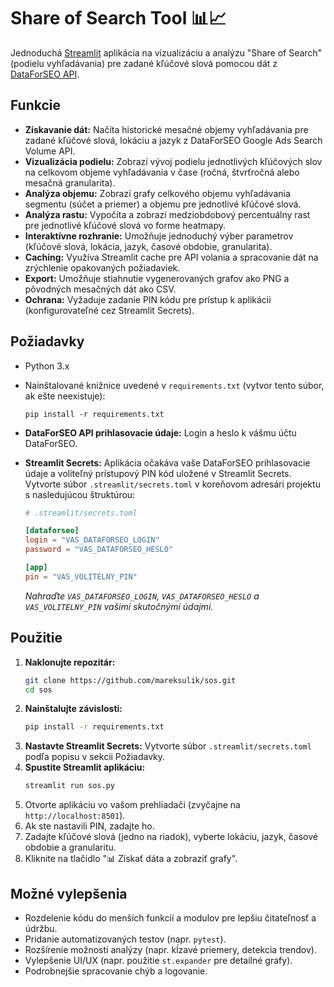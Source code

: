 # Share of Search Tool 📊📈

Jednoduchá [Streamlit](https://streamlit.io/) aplikácia na vizualizáciu a analýzu "Share of Search" (podielu vyhľadávania) pre zadané kľúčové slová pomocou dát z [DataForSEO API](https://dataforseo.com/).

## Funkcie

*   **Získavanie dát:** Načíta historické mesačné objemy vyhľadávania pre zadané kľúčové slová, lokáciu a jazyk z DataForSEO Google Ads Search Volume API.
*   **Vizualizácia podielu:** Zobrazí vývoj podielu jednotlivých kľúčových slov na celkovom objeme vyhľadávania v čase (ročná, štvrťročná alebo mesačná granularita).
*   **Analýza objemu:** Zobrazí grafy celkového objemu vyhľadávania segmentu (súčet a priemer) a objemu pre jednotlivé kľúčové slová.
*   **Analýza rastu:** Vypočíta a zobrazí medziobdobový percentuálny rast pre jednotlivé kľúčové slová vo forme heatmapy.
*   **Interaktívne rozhranie:** Umožňuje jednoduchý výber parametrov (kľúčové slová, lokácia, jazyk, časové obdobie, granularita).
*   **Caching:** Využíva Streamlit cache pre API volania a spracovanie dát na zrýchlenie opakovaných požiadaviek.
*   **Export:** Umožňuje stiahnutie vygenerovaných grafov ako PNG a pôvodných mesačných dát ako CSV.
*   **Ochrana:** Vyžaduje zadanie PIN kódu pre prístup k aplikácii (konfigurovateľné cez Streamlit Secrets).

## Požiadavky

*   Python 3.x
*   Nainštalované knižnice uvedené v `requirements.txt` (vytvor tento súbor, ak ešte neexistuje):
    ```
    pip install -r requirements.txt
    ```
*   **DataForSEO API prihlasovacie údaje:** Login a heslo k vášmu účtu DataForSEO.
*   **Streamlit Secrets:** Aplikácia očakáva vaše DataForSEO prihlasovacie údaje a voliteľný prístupový PIN kód uložené v Streamlit Secrets. Vytvorte súbor `.streamlit/secrets.toml` v koreňovom adresári projektu s nasledujúcou štruktúrou:

    ```toml
    # .streamlit/secrets.toml

    [dataforseo]
    login = "VAS_DATAFORSEO_LOGIN"
    password = "VAS_DATAFORSEO_HESLO"

    [app]
    pin = "VAS_VOLITELNY_PIN"
    ```

    *Nahraďte `VAS_DATAFORSEO_LOGIN`, `VAS_DATAFORSEO_HESLO` a `VAS_VOLITELNY_PIN` vašimi skutočnými údajmi.*

## Použitie

1.  **Naklonujte repozitár:**
    ```bash
    git clone https://github.com/mareksulik/sos.git
    cd sos
    ```
2.  **Nainštalujte závislosti:**
    ```bash
    pip install -r requirements.txt
    ```
3.  **Nastavte Streamlit Secrets:** Vytvorte súbor `.streamlit/secrets.toml` podľa popisu v sekcii Požiadavky.
4.  **Spustite Streamlit aplikáciu:**
    ```bash
    streamlit run sos.py
    ```
5.  Otvorte aplikáciu vo vašom prehliadači (zvyčajne na `http://localhost:8501`).
6.  Ak ste nastavili PIN, zadajte ho.
7.  Zadajte kľúčové slová (jedno na riadok), vyberte lokáciu, jazyk, časové obdobie a granularitu.
8.  Kliknite na tlačidlo "📊 Získať dáta a zobraziť grafy".

## Možné vylepšenia

*   Rozdelenie kódu do menších funkcií a modulov pre lepšiu čitateľnosť a údržbu.
*   Pridanie automatizovaných testov (napr. `pytest`).
*   Rozšírenie možností analýzy (napr. kĺzavé priemery, detekcia trendov).
*   Vylepšenie UI/UX (napr. použitie `st.expander` pre detailné grafy).
*   Podrobnejšie spracovanie chýb a logovanie.
